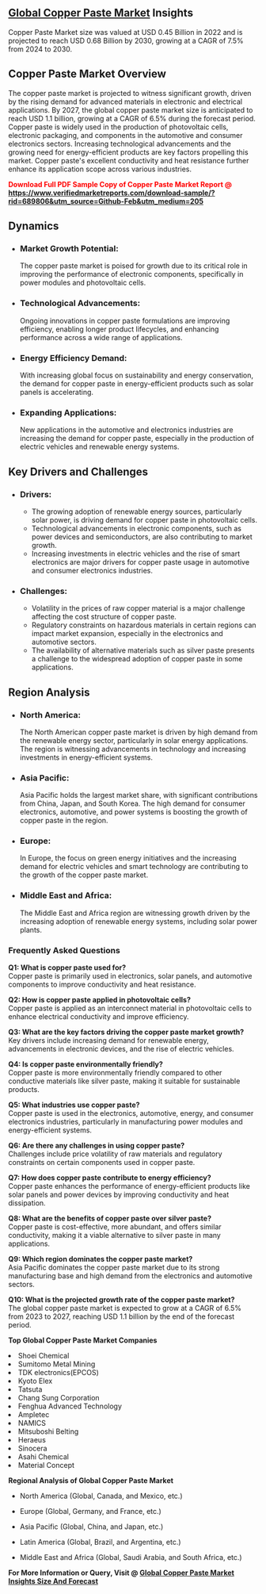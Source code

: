 <h2><a href="https://www.verifiedmarketreports.com/download-sample/?rid=689806&amp;utm_source=Github&amp;utm_medium=205" target="_blank">Global Copper Paste Market</a> Insights</h2><p>Copper Paste Market size was valued at USD 0.45 Billion in 2022 and is projected to reach USD 0.68 Billion by 2030, growing at a CAGR of 7.5% from 2024 to 2030.</p><p> <h2>Copper Paste Market Overview</h2> <p>The copper paste market is projected to witness significant growth, driven by the rising demand for advanced materials in electronic and electrical applications. By 2027, the global copper paste market size is anticipated to reach USD 1.1 billion, growing at a CAGR of 6.5% during the forecast period. Copper paste is widely used in the production of photovoltaic cells, electronic packaging, and components in the automotive and consumer electronics sectors. Increasing technological advancements and the growing need for energy-efficient products are key factors propelling this market. Copper paste's excellent conductivity and heat resistance further enhance its application scope across various industries.</p> <p><strong><p><span class=""><span style="color: #ff0000;"><strong>Download Full PDF Sample Copy of Copper Paste Market Report</strong> @ </span><a href="https://www.verifiedmarketreports.com/download-sample/?rid=689806&amp;utm_source=Github-Feb&amp;utm_medium=205" target="_blank">https://www.verifiedmarketreports.com/download-sample/?rid=689806&amp;utm_source=Github-Feb&amp;utm_medium=205</a></span></p></strong></p> <h2>Dynamics</h2> <ul> <li><h3>Market Growth Potential:</h3> The copper paste market is poised for growth due to its critical role in improving the performance of electronic components, specifically in power modules and photovoltaic cells.</li> <li><h3>Technological Advancements:</h3> Ongoing innovations in copper paste formulations are improving efficiency, enabling longer product lifecycles, and enhancing performance across a wide range of applications.</li> <li><h3>Energy Efficiency Demand:</h3> With increasing global focus on sustainability and energy conservation, the demand for copper paste in energy-efficient products such as solar panels is accelerating.</li> <li><h3>Expanding Applications:</h3> New applications in the automotive and electronics industries are increasing the demand for copper paste, especially in the production of electric vehicles and renewable energy systems.</li> </ul> <h2>Key Drivers and Challenges</h2> <ul> <li><h3>Drivers:</h3> <ul> <li>The growing adoption of renewable energy sources, particularly solar power, is driving demand for copper paste in photovoltaic cells.</li> <li>Technological advancements in electronic components, such as power devices and semiconductors, are also contributing to market growth.</li> <li>Increasing investments in electric vehicles and the rise of smart electronics are major drivers for copper paste usage in automotive and consumer electronics industries.</li> </ul> </li> <li><h3>Challenges:</h3> <ul> <li>Volatility in the prices of raw copper material is a major challenge affecting the cost structure of copper paste.</li> <li>Regulatory constraints on hazardous materials in certain regions can impact market expansion, especially in the electronics and automotive sectors.</li> <li>The availability of alternative materials such as silver paste presents a challenge to the widespread adoption of copper paste in some applications.</li> </ul> </li> </ul> <h2>Region Analysis</h2> <ul> <li><h3>North America:</h3> The North American copper paste market is driven by high demand from the renewable energy sector, particularly in solar energy applications. The region is witnessing advancements in technology and increasing investments in energy-efficient systems.</li> <li><h3>Asia Pacific:</h3> Asia Pacific holds the largest market share, with significant contributions from China, Japan, and South Korea. The high demand for consumer electronics, automotive, and power systems is boosting the growth of copper paste in the region.</li> <li><h3>Europe:</h3> In Europe, the focus on green energy initiatives and the increasing demand for electric vehicles and smart technology are contributing to the growth of the copper paste market.</li> <li><h3>Middle East and Africa:</h3> The Middle East and Africa region are witnessing growth driven by the increasing adoption of renewable energy systems, including solar power plants.</li> </ul> <h3>Frequently Asked Questions</h3> <p><strong>Q1: What is copper paste used for?</strong><br> Copper paste is primarily used in electronics, solar panels, and automotive components to improve conductivity and heat resistance.</p> <p><strong>Q2: How is copper paste applied in photovoltaic cells?</strong><br> Copper paste is applied as an interconnect material in photovoltaic cells to enhance electrical conductivity and improve efficiency.</p> <p><strong>Q3: What are the key factors driving the copper paste market growth?</strong><br> Key drivers include increasing demand for renewable energy, advancements in electronic devices, and the rise of electric vehicles.</p> <p><strong>Q4: Is copper paste environmentally friendly?</strong><br> Copper paste is more environmentally friendly compared to other conductive materials like silver paste, making it suitable for sustainable products.</p> <p><strong>Q5: What industries use copper paste?</strong><br> Copper paste is used in the electronics, automotive, energy, and consumer electronics industries, particularly in manufacturing power modules and energy-efficient systems.</p> <p><strong>Q6: Are there any challenges in using copper paste?</strong><br> Challenges include price volatility of raw materials and regulatory constraints on certain components used in copper paste.</p> <p><strong>Q7: How does copper paste contribute to energy efficiency?</strong><br> Copper paste enhances the performance of energy-efficient products like solar panels and power devices by improving conductivity and heat dissipation.</p> <p><strong>Q8: What are the benefits of copper paste over silver paste?</strong><br> Copper paste is cost-effective, more abundant, and offers similar conductivity, making it a viable alternative to silver paste in many applications.</p> <p><strong>Q9: Which region dominates the copper paste market?</strong><br> Asia Pacific dominates the copper paste market due to its strong manufacturing base and high demand from the electronics and automotive sectors.</p> <p><strong>Q10: What is the projected growth rate of the copper paste market?</strong><br> The global copper paste market is expected to grow at a CAGR of 6.5% from 2023 to 2027, reaching USD 1.1 billion by the end of the forecast period.</p> </p><p><strong>Top Global Copper Paste Market Companies</strong></p><div data-test-id=""><p><li>Shoei Chemical</li><li> Sumitomo Metal Mining</li><li> TDK electronics(EPCOS)</li><li> Kyoto Elex</li><li> Tatsuta</li><li> Chang Sung Corporation</li><li> Fenghua Advanced Technology</li><li> Ampletec</li><li> NAMICS</li><li> Mitsuboshi Belting</li><li> Heraeus</li><li> Sinocera</li><li> Asahi Chemical</li><li> Material Concept</li></p><div><strong>Regional Analysis of&nbsp;Global Copper Paste Market</strong></div><ul><li dir="ltr"><p dir="ltr">North America&nbsp;(Global, Canada, and Mexico, etc.)</p></li><li dir="ltr"><p dir="ltr">Europe (Global, Germany, and France, etc.)</p></li><li dir="ltr"><p dir="ltr">Asia Pacific&nbsp;(Global, China, and Japan, etc.)</p></li><li dir="ltr"><p dir="ltr">Latin America&nbsp;(Global, Brazil, and Argentina, etc.)</p></li><li dir="ltr">Middle East and Africa&nbsp;(Global, Saudi Arabia, and South Africa, etc.)</li></ul><p><strong>For More Information or Query, Visit @&nbsp;</strong><strong><a href="https://www.verifiedmarketreports.com/product/copper-paste-market/?utm_source=Github&amp;utm_medium=205" target="_blank">Global Copper Paste Market Insights Size And Forecast</a></strong></p></div>
